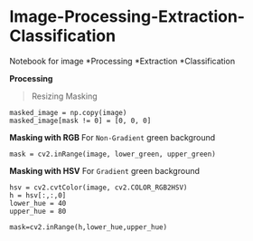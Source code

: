 # Image-Processing-Extraction-Classification
Notebook for image 
*Processing 
*Extraction
*Classification

**Processing**
>Resizing
 Masking 

```
masked_image = np.copy(image)
masked_image[mask != 0] = [0, 0, 0]
```

**Masking with RGB**
For `Non-Gradient` green background
```
mask = cv2.inRange(image, lower_green, upper_green)
```
**Masking with HSV**
For `Gradient` green background

```
hsv = cv2.cvtColor(image, cv2.COLOR_RGB2HSV)
h = hsv[:,:,0]
lower_hue = 40
upper_hue = 80

mask=cv2.inRange(h,lower_hue,upper_hue)
```
